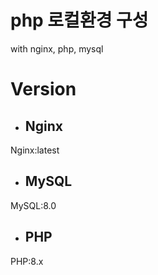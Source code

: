 # php 로컬환경 구성
with nginx, php, mysql


# Version
- ## Nginx
Nginx:latest

- ## MySQL
MySQL:8.0

- ## PHP
PHP:8.x


